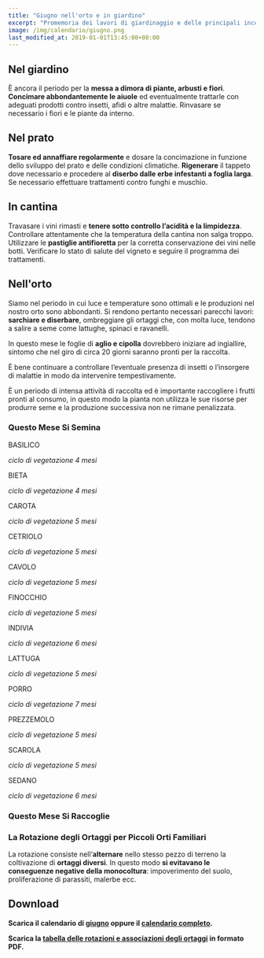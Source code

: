 ```yaml
---
title: "Giugno nell'orto e in giardino"
excerpt: "Promemoria dei lavori di giardinaggio e delle principali incombenze che il giardiniere è tenuto a compiere per avere ottimi risultati in giardino in giugno."
image: /img/calendario/giugno.png
last_modified_at: 2019-01-01T13:45:00+00:00
---
```

## Nel giardino
È ancora il periodo per la **messa a dimora di piante, arbusti e fiori**.
**Concimare abbondantemente le aiuole** ed eventualmente trattarle con
adeguati prodotti contro insetti, afidi o altre malattie.
Rinvasare se necessario i fiori e le piante da interno.

## Nel prato
**Tosare ed annaffiare regolarmente** e dosare la concimazione in funzione
dello sviluppo del prato e delle condizioni climatiche.
**Rigenerare** il tappeto dove necessario e procedere al **diserbo
dalle erbe infestanti a foglia larga**.
Se necessario effettuare trattamenti contro funghi e muschio.

## In cantina
Travasare i vini rimasti e **tenere sotto controllo l’acidità e la limpidezza**.
Controllare attentamente che la temperatura della cantina non salga troppo.
Utilizzare le **pastiglie antifioretta** per la corretta conservazione dei vini
nelle botti.
Verificare lo stato di salute del vigneto e seguire il programma dei trattamenti.

## Nell'orto
Siamo nel periodo in cui luce e temperature sono
ottimali e le produzioni nel nostro orto sono abbondanti.
Si rendono pertanto necessari parecchi lavori:
**sarchiare e diserbare**, ombreggiare gli
ortaggi che, con molta luce, tendono
a salire a seme come lattughe,
spinaci e ravanelli.

In questo mese le foglie di **aglio e cipolla** dovrebbero
iniziare ad ingiallire, sintomo che nel
giro di circa 20 giorni saranno pronti per la raccolta.

È bene continuare a controllare l’eventuale presenza di
insetti o l’insorgere di malattie in modo da intervenire tempestivamente.

È un periodo di intensa attività di raccolta ed
è importante raccogliere i frutti pronti al consumo, in questo modo la pianta
non utilizza le sue risorse per produrre seme e la produzione successiva non
ne rimane penalizzata.

### Questo Mese Si Semina
BASILICO

*ciclo di vegetazione 4 mesi*

BIETA

*ciclo di vegetazione 4 mesi*

CAROTA

*ciclo di vegetazione 5 mesi*

CETRIOLO

*ciclo di vegetazione 5 mesi*

CAVOLO

*ciclo di vegetazione 5 mesi*

FINOCCHIO

*ciclo di vegetazione 5 mesi*

INDIVIA

*ciclo di vegetazione 6 mesi*

LATTUGA

*ciclo di vegetazione 5 mesi*

PORRO

*ciclo di vegetazione 7 mesi*

PREZZEMOLO

*ciclo di vegetazione 5 mesi*

SCAROLA

*ciclo di vegetazione 5 mesi*

SEDANO

*ciclo di vegetazione 6 mesi*


### Questo Mese Si Raccoglie


### La Rotazione degli Ortaggi per Piccoli Orti Familiari
La rotazione consiste nell’**alternare** nello stesso pezzo di terreno la coltivazione di **ortaggi diversi**. In questo modo **si evitavano le conseguenze negative della monocoltura**: impoverimento del suolo, proliferazione di parassiti, malerbe ecc.

## Download
**Scarica il calendario di [giugno](/download/calendari/2019/pg_0006.pdf "download pdf calendario e lunario di giugno 2019") oppure il [calendario completo](/calendario-di-giardinaggio/ "calendario di giardinaggio").**

**Scarica la [tabella delle rotazioni e associazioni degli ortaggi](/download/la-rotazione-degli-ortaggi-per-piccoli-orti-familiari.pdf "La Rotazione degli Ortaggi per Piccoli Orti Familiari") in formato PDF.**
